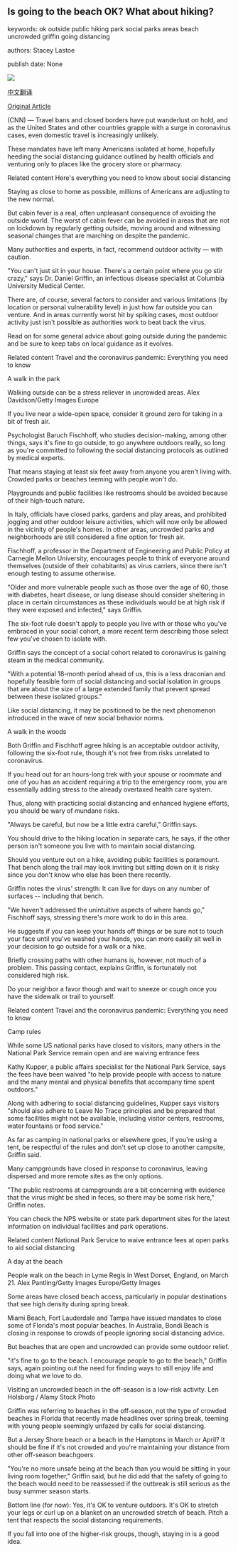 ## Is going to the beach OK? What about hiking?

keywords: ok outside public hiking park social parks areas beach uncrowded griffin going distancing

authors: Stacey Lastoe

publish date: None

![](https://cdn.cnn.com/cnnnext/dam/assets/190226185806-ditch-plains-montauk-super-tease.jpg)

[中文翻译](Is%20going%20to%20the%20beach%20OK%3F%20What%20about%20hiking%3F_zh.md)

[Original Article](https://edition.cnn.com/travel/article/hiking-beach-coronavirus/index.html)

(CNN) — Travel bans and closed borders have put wanderlust on hold, and as the United States and other countries grapple with a surge in coronavirus cases, even domestic travel is increasingly unlikely.

These mandates have left many Americans isolated at home, hopefully heeding the social distancing guidance outlined by health officials and venturing only to places like the grocery store or pharmacy.

Related content Here's everything you need to know about social distancing

Staying as close to home as possible, millions of Americans are adjusting to the new normal.

But cabin fever is a real, often unpleasant consequence of avoiding the outside world. The worst of cabin fever can be avoided in areas that are not on lockdown by regularly getting outside, moving around and witnessing seasonal changes that are marching on despite the pandemic.

Many authorities and experts, in fact, recommend outdoor activity — with caution.

"You can't just sit in your house. There's a certain point where you go stir crazy," says Dr. Daniel Griffin, an infectious disease specialist at Columbia University Medical Center.

There are, of course, several factors to consider and various limitations (by location or personal vulnerability level) in just how far outside you can venture. And in areas currently worst hit by spiking cases, most outdoor activity just isn't possible as authorities work to beat back the virus.

Read on for some general advice about going outside during the pandemic and be sure to keep tabs on local guidance as it evolves.

Related content Travel and the coronavirus pandemic: Everything you need to know

A walk in the park

Walking outside can be a stress reliever in uncrowded areas. Alex Davidson/Getty Images Europe

If you live near a wide-open space, consider it ground zero for taking in a bit of fresh air.

Psychologist Baruch Fischhoff, who studies decision-making, among other things, says it's fine to go outside, to go anywhere outdoors really, so long as you're committed to following the social distancing protocols as outlined by medical experts.

That means staying at least six feet away from anyone you aren't living with. Crowded parks or beaches teeming with people won't do.

Playgrounds and public facilities like restrooms should be avoided because of their high-touch nature.

In Italy, officials have closed parks, gardens and play areas, and prohibited jogging and other outdoor leisure activities, which will now only be allowed in the vicinity of people's homes. In other areas, uncrowded parks and neighborhoods are still considered a fine option for fresh air.

Fischhoff, a professor in the Department of Engineering and Public Policy at Carnegie Mellon University, encourages people to think of everyone around themselves (outside of their cohabitants) as virus carriers, since there isn't enough testing to assume otherwise.

"Older and more vulnerable people such as those over the age of 60, those with diabetes, heart disease, or lung disease should consider sheltering in place in certain circumstances as these individuals would be at high risk if they were exposed and infected," says Griffin.

The six-foot rule doesn't apply to people you live with or those who you've embraced in your social cohort, a more recent term describing those select few you've chosen to isolate with.

Griffin says the concept of a social cohort related to coronavirus is gaining steam in the medical community.

"With a potential 18-month period ahead of us, this is a less draconian and hopefully feasible form of social distancing and social isolation in groups that are about the size of a large extended family that prevent spread between these isolated groups."

Like social distancing, it may be positioned to be the next phenomenon introduced in the wave of new social behavior norms.

A walk in the woods

Both Griffin and Fischhoff agree hiking is an acceptable outdoor activity, following the six-foot rule, though it's not free from risks unrelated to coronavirus.

If you head out for an hours-long trek with your spouse or roommate and one of you has an accident requiring a trip to the emergency room, you are essentially adding stress to the already overtaxed health care system.

Thus, along with practicing social distancing and enhanced hygiene efforts, you should be wary of mundane risks.

"Always be careful, but now be a little extra careful," Griffin says.

You should drive to the hiking location in separate cars, he says, if the other person isn't someone you live with to maintain social distancing.

Should you venture out on a hike, avoiding public facilities is paramount. That bench along the trail may look inviting but sitting down on it is risky since you don't know who else has been there recently.

Griffin notes the virus' strength: It can live for days on any number of surfaces -- including that bench.

"We haven't addressed the unintuitive aspects of where hands go," Fischhoff says, stressing there's more work to do in this area.

He suggests if you can keep your hands off things or be sure not to touch your face until you've washed your hands, you can more easily sit well in your decision to go outside for a walk or a hike.

Briefly crossing paths with other humans is, however, not much of a problem. This passing contact, explains Griffin, is fortunately not considered high risk.

Do your neighbor a favor though and wait to sneeze or cough once you have the sidewalk or trail to yourself.

Related content Travel and the coronavirus pandemic: Everything you need to know

Camp rules

While some US national parks have closed to visitors, many others in the National Park Service remain open and are waiving entrance fees

Kathy Kupper, a public affairs specialist for the National Park Service, says the fees have been waived "to help provide people with access to nature and the many mental and physical benefits that accompany time spent outdoors."

Along with adhering to social distancing guidelines, Kupper says visitors "should also adhere to Leave No Trace principles and be prepared that some facilities might not be available, including visitor centers, restrooms, water fountains or food service."

As far as camping in national parks or elsewhere goes, if you're using a tent, be respectful of the rules and don't set up close to another campsite, Griffin said.

Many campgrounds have closed in response to coronavirus, leaving dispersed and more remote sites as the only options.

"The public restrooms at campgrounds are a bit concerning with evidence that the virus might be shed in feces, so there may be some risk here," Griffin notes.

You can check the NPS website or state park department sites for the latest information on individual facilities and park operations.

Related content National Park Service to waive entrance fees at open parks to aid social distancing

A day at the beach

People walk on the beach in Lyme Regis in West Dorset, England, on March 21. Alex Pantling/Getty Images Europe/Getty Images

Some areas have closed beach access, particularly in popular destinations that see high density during spring break.

Miami Beach, Fort Lauderdale and Tampa have issued mandates to close some of Florida's most popular beaches. In Australia, Bondi Beach is closing in response to crowds of people ignoring social distancing advice.

But beaches that are open and uncrowded can provide some outdoor relief.

"it's fine to go to the beach. I encourage people to go to the beach," Griffin says, again pointing out the need for finding ways to still enjoy life and doing what we love to do.

Visiting an uncrowded beach in the off-season is a low-risk activity. Len Holsborg / Alamy Stock Photo

Griffin was referring to beaches in the off-season, not the type of crowded beaches in Florida that recently made headlines over spring break, teeming with young people seemingly unfazed by calls for social distancing.

But a Jersey Shore beach or a beach in the Hamptons in March or April? It should be fine if it's not crowded and you're maintaining your distance from other off-season beachgoers.

"You're no more unsafe being at the beach than you would be sitting in your living room together," Griffin said, but he did add that the safety of going to the beach would need to be reassessed if the outbreak is still serious as the busy summer season starts.

Bottom line (for now): Yes, it's OK to venture outdoors. It's OK to stretch your legs or curl up on a blanket on an uncrowded stretch of beach. Pitch a tent that respects the social distancing requirements.

If you fall into one of the higher-risk groups, though, staying in is a good idea.